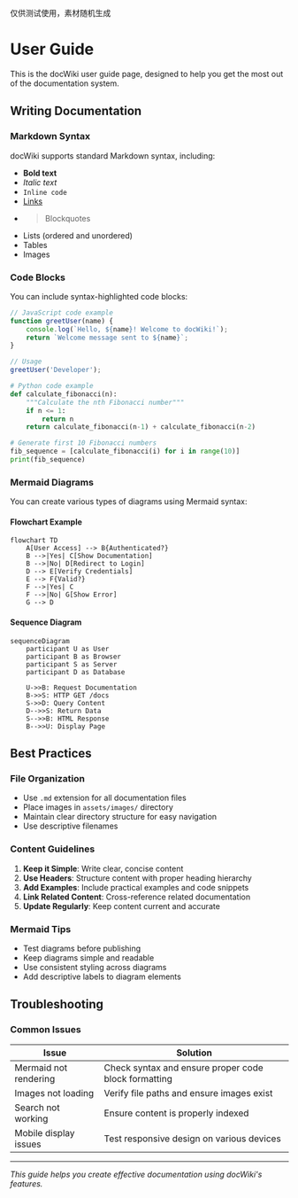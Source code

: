 仅供测试使用，素材随机生成

# User Guide

This is the docWiki user guide page, designed to help you get the most out of the documentation system.

## Writing Documentation

### Markdown Syntax

docWiki supports standard Markdown syntax, including:

- **Bold text**
- *Italic text*
- `Inline code`
- [Links](https://example.com)
- > Blockquotes
- Lists (ordered and unordered)
- Tables
- Images

### Code Blocks

You can include syntax-highlighted code blocks:

```javascript
// JavaScript code example
function greetUser(name) {
    console.log(`Hello, ${name}! Welcome to docWiki!`);
    return `Welcome message sent to ${name}`;
}

// Usage
greetUser('Developer');
```

```python
# Python code example
def calculate_fibonacci(n):
    """Calculate the nth Fibonacci number"""
    if n <= 1:
        return n
    return calculate_fibonacci(n-1) + calculate_fibonacci(n-2)

# Generate first 10 Fibonacci numbers
fib_sequence = [calculate_fibonacci(i) for i in range(10)]
print(fib_sequence)
```

### Mermaid Diagrams

You can create various types of diagrams using Mermaid syntax:

#### Flowchart Example

```mermaid
flowchart TD
    A[User Access] --> B{Authenticated?}
    B -->|Yes| C[Show Documentation]
    B -->|No| D[Redirect to Login]
    D --> E[Verify Credentials]
    E --> F{Valid?}
    F -->|Yes| C
    F -->|No| G[Show Error]
    G --> D
```

#### Sequence Diagram

```mermaid
sequenceDiagram
    participant U as User
    participant B as Browser
    participant S as Server
    participant D as Database
    
    U->>B: Request Documentation
    B->>S: HTTP GET /docs
    S->>D: Query Content
    D-->>S: Return Data
    S-->>B: HTML Response
    B-->>U: Display Page
```

## Best Practices

### File Organization

- Use `.md` extension for all documentation files
- Place images in `assets/images/` directory
- Maintain clear directory structure for easy navigation
- Use descriptive filenames

### Content Guidelines

1. **Keep it Simple**: Write clear, concise content
2. **Use Headers**: Structure content with proper heading hierarchy
3. **Add Examples**: Include practical examples and code snippets
4. **Link Related Content**: Cross-reference related documentation
5. **Update Regularly**: Keep content current and accurate

### Mermaid Tips

- Test diagrams before publishing
- Keep diagrams simple and readable
- Use consistent styling across diagrams
- Add descriptive labels to diagram elements

## Troubleshooting

### Common Issues

| Issue | Solution |
|-------|----------|
| Mermaid not rendering | Check syntax and ensure proper code block formatting |
| Images not loading | Verify file paths and ensure images exist |
| Search not working | Ensure content is properly indexed |
| Mobile display issues | Test responsive design on various devices |

---

*This guide helps you create effective documentation using docWiki's features.*